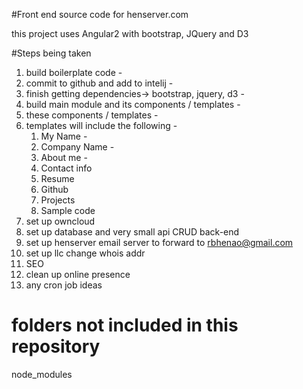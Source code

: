 #Front end source code for henserver.com

this project uses Angular2 with bootstrap, JQuery and D3

#Steps being taken

1. build boilerplate code -
2. commit to github and add to intelij -
3. finish getting dependencies-> bootstrap, jquery, d3 -
4. build main module and its components / templates -
5. these components / templates -
6. templates will include the following -
	1. My Name -
	2. Company Name -
	3. About me -
	4. Contact info
	5. Resume
	6. Github
	7. Projects
	8. Sample code
8.  set up owncloud
9.  set up database and very small api CRUD back-end
10. set up henserver email server to forward to rbhenao@gmail.com
11. set up llc change whois addr
12. SEO
13. clean up online presence
14. any cron job ideas

# folders not included in this repository
node_modules


	

